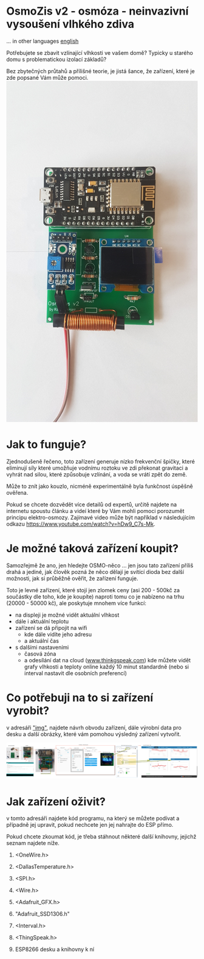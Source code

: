 # OsmoZis v2 - osmóza - neinvazivní vysoušení vlhkého zdiva

... in other languages [english](README.en.md)

Potřebujete se zbavit vzlínající vlhkosti ve vašem domě? Typicky u starého domu s problematickou izolací základů?

Bez zbytečných průtahů a přílišné teorie, je jistá šance, že zařízení, které je zde popsané Vám může pomoci.
![OsmoZis v2](img/OsmoZis_20190120_110924.jpg)

# Jak to funguje?
Zjednodušeně řečeno, toto zařízení generuje nízko frekvenční špičky, které eliminují síly které umožňuje vodnímu roztoku ve zdi překonat gravitaci a vyhrát nad silou, které způsobuje vzlínání, a voda se vrátí zpět do země.

Může to znít jako kouzlo, nicméně experimentálně byla funkčnost úspěšně ověřena.

Pokud se chcete dozvědět více detailů od expertů, určitě najdete na internetu spoustu článku a videí které by Vám mohli pomoci porozumět principu elektro-osmozy. Zajímavé video může být například v následujícím odkazu https://www.youtube.com/watch?v=hDw9_C7s-Mk.

# Je možné taková zařízení koupit?
Samozřejmě že ano, jen hledejte OSMO-něco ... jen jsou tato zařízení příliš drahá a jediné, jak člověk pozná že něco dělají je svítící dioda bez další možnosti, jak si průběžně ověřit, že zařízení funguje.

Toto je levné zařízení, které stojí jen zlomek ceny (asi 200 - 500kč za součástky dle toho, kde je koupíte) naproti tomu co je nabízeno na trhu (20000 - 50000 kč), ale poskytuje mnohem více funkcí:
* na displeji je možné vidět aktuální vlhkost
* dále i aktuální teplotu
* zařízení se dá připojit na wifi
  * kde dále vidíte jeho adresu
  * a aktuální čas
* s dalšími nastaveními
  * časová zóna
  * a odesílání dat na cloud (www.thinkgspeak.com) kde můžete vidět grafy vlhkosti a teploty online každý 10 minut standardně (nebo si interval nastavit dle osobních preferencí)


# Co potřebuji na to si zařízení vyrobit?
v adresáři ["img"](osmoZis/img/), najdete návrh obvodu zařízení, dále výrobní data pro desku a další obrázky, které vám pomohou výsledný zařízení vytvořit.

![setup](img/how_to_set_it_up.jpg)

# Jak zařízení oživit?
v tomto adresáři najdete kód programu, na který se můžete podívat a případně jej upravit, pokud nechcete jen jej nahrajte do ESP přímo.

Pokud chcete zkoumat kód, je třeba stáhnout některé další knihovny, jejichž seznam najdete níže.

1. <OneWire.h> 
2. <DallasTemperature.h>

3. <SPI.h>
4. <Wire.h>
5. <Adafruit_GFX.h>
6. "Adafruit_SSD1306.h"

7. <Interval.h>
8. <ThingSpeak.h>

9. ESP8266 desku a knihovny k ní

